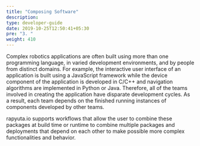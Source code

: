 ```yaml
---
title: "Composing Software"
description:
type: developer-guide
date: 2019-10-25T12:50:41+05:30
pre: "3. "
weight: 410
---
```

Complex robotics applications are often built using more than one
programming language, in varied development environments, and by
people from distinct domains. For example, the interactive user 
interface of an application is built using a JavaScript framework
while the device component of the application is developed in
C/C++ and navigation algorithms are implemented in Python or
Java. Therefore, all of the teams involved in creating the
application have disparate development cycles. As a result,
each team depends on the finished running instances of components
developed by other teams.

rapyuta.io supports workflows that allow the user to combine these
packages at build time or runtime to combine multiple packages
and deployments that depend on each other to make possible more
complex functionalities and behavior.